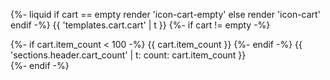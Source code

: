 {%- liquid
if cart == empty
render 'icon-cart-empty'
else
render 'icon-cart'
endif
-%}
<span class="visually-hidden">{{ 'templates.cart.cart' | t }}</span>
{%- if cart != empty -%}
<div class="cart-count-bubble">
    {%- if cart.item_count < 100 -%} <span aria-hidden="true">{{ cart.item_count }}</span>
        {%- endif -%}
        <span class="visually-hidden">{{ 'sections.header.cart_count' | t: count: cart.item_count }}</span>
</div>
{%- endif -%}